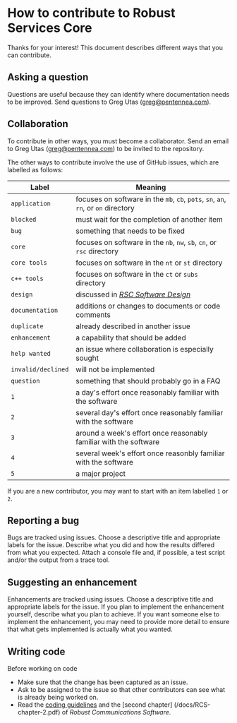 # How to contribute to Robust Services Core

Thanks for your interest!  This document describes different ways that you can contribute.

## Asking a question
Questions are useful because they can identify where documentation needs to be improved.
Send questions to Greg Utas (greg@pentennea.com).

## Collaboration
To contribute in other ways, you must become a collaborator.  Send an email to Greg Utas
(greg@pentennea.com) to be invited to the repository.

The other ways to contribute involve the use of GitHub issues, which are labelled as follows:

Label | Meaning
------|--------
`application` | focuses on software in the `mb`, `cb`, `pots`, `sn`, `an`, `rn`, or `on` directory
`blocked` | must wait for the completion of another item
`bug` | something that needs to be fixed
`core` | focuses on software in the `nb`, `nw`, `sb`, `cn`, or `rsc` directory
`core tools` | focuses on software in the `nt` or `st` directory
`c++ tools` | focuses on software in the `ct` or `subs` directory
`design` | discussed in [_RSC Software Design_](/docs/RSC-Software-Design.pdf)
`documentation` | additions or changes to documents or code comments
`duplicate` | already described in another issue
`enhancement` | a capability that should be added
`help wanted` | an issue where collaboration is especially sought
`invalid/declined` | will not be implemented
`question` | something that should probably go in a FAQ
`1` | a day's effort once reasonably familiar with the software
`2` | several day's effort once reasonably familiar with the software
`3` | around a week's effort once reasonably familiar with the software
`4` | several week's effort once reasonbly familiar with the software
`5` | a major project

If you are a new contributor, you may want to start with an item labelled `1` or `2`.

## Reporting a bug
Bugs are tracked using issues.  Choose a descriptive title and appropriate labels for the
issue.  Describe what you did and how the results differed from what you expected.  Attach
a console file and, if possible, a test script and/or the output from a trace tool.

## Suggesting an enhancement
Enhancements are tracked using issues.  Choose a descriptive title and appropriate labels
for the issue.  If you plan to implement the enhancement yourself, describe what you plan
to achieve.  If you want someone else to implement the enhancement, you may need to provide
more detail to ensure that what gets implemented is actually what you wanted.

## Writing code
Before working on code
- Make sure that the change has been captured as an issue.
- Ask to be assigned to the issue so that other contributors can see what is already being
worked on.
- Read the [coding guidelines](/docs/RSC-Coding-Guidelines.md) and the [second chapter]
(/docs/RCS-chapter-2.pdf) of *Robust Communications Software*.
